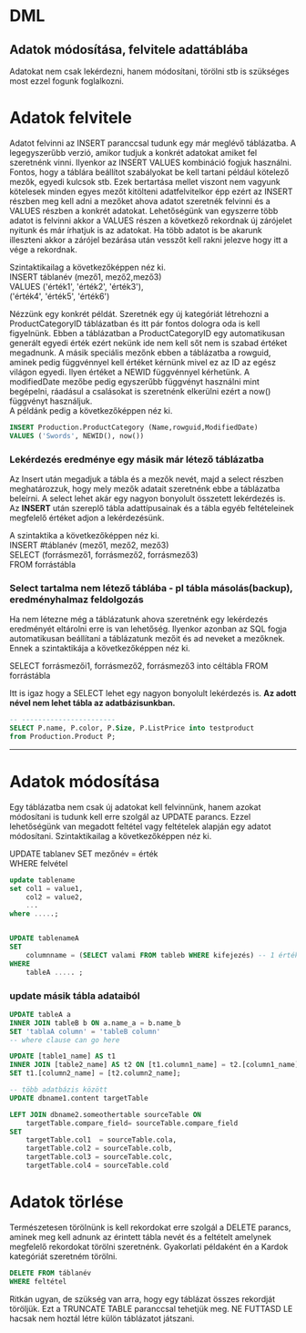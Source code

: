 # DML

## Adatok módosítása, felvitele adattáblába

Adatokat nem csak lekérdezni, hanem módosítani, törölni stb is szükséges most ezzel fogunk foglalkozni.

# Adatok felvitele

Adatot felvinni az INSERT paranccsal tudunk egy már meglévő táblázatba. A legegyszerűbb verzió, amikor tudjuk a konkrét adatokat amiket fel szeretnénk vinni. Ilyenkor az INSERT VALUES kombináció fogjuk használni. Fontos, hogy a táblára beállítot szabályokat be kell tartani például kötelező mezők, egyedi kulcsok stb. Ezek bertartása mellet viszont nem vagyunk kötelesek minden egyes mezőt kitölteni adatfelvitelkor épp ezért az INSERT részben meg kell adni a mezőket ahova adatot szeretnék felvinni és a VALUES részben a konkrét adatokat. Lehetőségünk van egyszerre több adatot is felvinni akkor a VALUES részen a következő rekordnak új zárójelet nyitunk és már írhatjuk is az adatokat. Ha több adatot is be akarunk illeszteni akkor a zárójel bezárása után vesszőt kell rakni jelezve hogy itt a vége a rekordnak.

Szintaktikailag a következőképpen néz ki.  
INSERT táblanév (mező1, mező2,mező3)  
VALUES ('érték1', 'érték2', 'érték3'),  
		('érték4', 'érték5', 'érték6')  

Nézzünk egy konkrét példát. Szeretnék egy új kategóriát létrehozni a ProductCategoryID táblázatban és itt pár fontos dologra oda is kell figyelnünk. Ebben a táblázatban a ProductCategoryID egy automatikusan generált egyedi érték ezért nekünk ide nem kell sőt nem is szabad értéket megadnunk. A másik speciális mezőnk ebben a táblázatba a rowguid, aminek pedig függvénnyel kell értéket kérnünk mivel ez az ID az egész világon egyedi. Ilyen értéket a NEWID függvénnyel kérhetünk. A modifiedDate mezőbe pedig egyszerűbb függvényt használni mint begépelni, ráadásul a csalásokat is szeretnénk elkerülni ezért a now() függvényt használjuk.  
A példánk pedig a következőképpen néz ki.  

```sql
INSERT Production.ProductCategory (Name,rowguid,ModifiedDate)
VALUES ('Swords', NEWID(), now())
```  
### Lekérdezés eredménye egy másik már létező táblázatba  

Az Insert után megadjuk a tábla és a mezők nevét, majd a select részben meghatározzuk, hogy mely mezők adatait szeretnénk ebbe a táblázatba beleírni. A select lehet akár egy nagyon bonyolult összetett lekérdezés is.  
Az **INSERT** után szereplő tábla adattípusainak és a tábla egyéb feltételeinek megfelelő értéket adjon a lekérdezésünk.

A szintaktika a következőképpen néz ki.  
INSERT #táblanév (mező1, mező2, mező3)  
SELECT (forrásmező1, forrásmező2, forrásmező3)  
FROM forrástábla  

### Select tartalma nem létező táblába - pl tábla másolás(backup), eredményhalmaz feldolgozás 

Ha nem létezne még a táblázatunk ahova szeretnénk egy lekérdezés eredményét eltárolni erre is van lehetőség. Ilyenkor azonban az SQL fogja automatikusan beállítani a táblázatunk mezőit és ad neveket a mezőknek. Ennek a szintaktikája a következőképpen néz ki.  
  
SELECT forrásmezői1, forrásmező2, forrásmező3 into céltábla
FROM forrástábla  

Itt is igaz hogy a SELECT lehet egy nagyon bonyolult lekérdezés is. **Az adott nével nem lehet tábla az adatbázisunkban.**  

```sql
-- -----------------------
SELECT P.name, P.color, P.Size, P.ListPrice into testproduct 
from Production.Product P;

```

---  


# Adatok módosítása

Egy táblázatba nem csak új adatokat kell felvinnünk, hanem azokat módosítani is tudunk kell erre szolgál az UPDATE parancs. Ezzel lehetőségünk van megadott feltétel vagy feltételek alapján egy adatot módosítani.
Szintaktikailag a következőképpen néz ki.

UPDATE tablanev 
SET mezőnév = érték  
WHERE felvétel   

```sql
update tablename 
set col1 = value1,
	col2 = value2,
	...
where .....;


UPDATE tablenameA 
SET 
    columnname = (SELECT valami FROM tableb WHERE kifejezés) -- 1 érték
WHERE
    tableA ..... ;
```

### update másik tábla adataiból 

```sql
UPDATE tableA a
INNER JOIN tableB b ON a.name_a = b.name_b
SET 'tablaA column' = 'tableB column'
-- where clause can go here

UPDATE [table1_name] AS t1 
INNER JOIN [table2_name] AS t2 ON [t1.column1_name] = t2.[column1_name] 
SET t1.[column2_name] = [t2.column2_name];

-- több adatbázis között
UPDATE dbname1.content targetTable

LEFT JOIN dbname2.someothertable sourceTable ON
    targetTable.compare_field= sourceTable.compare_field
SET
    targetTable.col1  = sourceTable.cola,
    targetTable.col2 = sourceTable.colb, 
    targetTable.col3 = sourceTable.colc, 
    targetTable.col4 = sourceTable.cold   

```

# Adatok törlése

Természetesen törölnünk is kell rekordokat erre szolgál a DELETE parancs, aminek meg kell adnunk az érintett tábla nevét és a feltételt amelynek megfelelő rekordokat törölni szeretnénk. Gyakorlati példaként én a Kardok kategóriát szeretném törölni.  

```sql
DELETE FROM táblanév
WHERE feltétel
```
Ritkán ugyan, de szükség van arra, hogy egy táblázat összes rekordját töröljük. Ezt a TRUNCATE TABLE paranccsal tehetjük meg. NE FUTTASD LE hacsak nem hoztál létre külön táblázatot játszani. 
